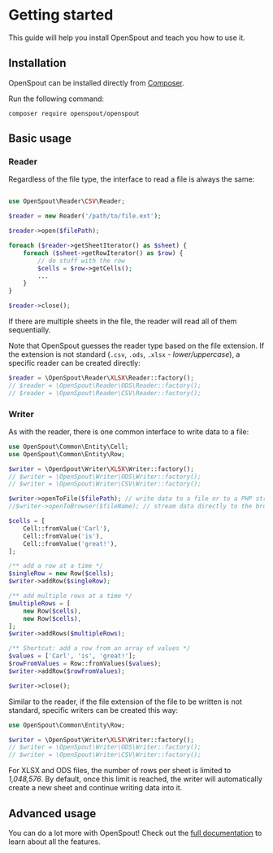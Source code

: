 # Getting started

This guide will help you install OpenSpout and teach you how to use it.

## Installation

OpenSpout can be installed directly from [Composer](https://getcomposer.org/).

Run the following command:
```shell
composer require openspout/openspout
```

## Basic usage

### Reader

Regardless of the file type, the interface to read a file is always the same:

```php

use OpenSpout\Reader\CSV\Reader;

$reader = new Reader('/path/to/file.ext');

$reader->open($filePath);

foreach ($reader->getSheetIterator() as $sheet) {
    foreach ($sheet->getRowIterator() as $row) {
        // do stuff with the row
        $cells = $row->getCells();
        ...
    }
}

$reader->close();
```

If there are multiple sheets in the file, the reader will read all of them sequentially.


Note that OpenSpout guesses the reader type based on the file extension. If the extension is not standard (`.csv`, `.ods`, `.xlsx` _- lower/uppercase_), a specific reader can be created directly:

```php
$reader = \OpenSpout\Reader\XLSX\Reader::factory();
// $reader = \OpenSpout\Reader\ODS\Reader::factory();
// $reader = \OpenSpout\Reader\CSV\Reader::factory();
```

### Writer

As with the reader, there is one common interface to write data to a file:

```php
use OpenSpout\Common\Entity\Cell;
use OpenSpout\Common\Entity\Row;

$writer = \OpenSpout\Writer\XLSX\Writer::factory();
// $writer = \OpenSpout\Writer\ODS\Writer::factory();
// $writer = \OpenSpout\Writer\CSV\Writer::factory();

$writer->openToFile($filePath); // write data to a file or to a PHP stream
//$writer->openToBrowser($fileName); // stream data directly to the browser

$cells = [
    Cell::fromValue('Carl'),
    Cell::fromValue('is'),
    Cell::fromValue('great!'),
];

/** add a row at a time */
$singleRow = new Row($cells);
$writer->addRow($singleRow);

/** add multiple rows at a time */
$multipleRows = [
    new Row($cells),
    new Row($cells),
];
$writer->addRows($multipleRows); 

/** Shortcut: add a row from an array of values */
$values = ['Carl', 'is', 'great!'];
$rowFromValues = Row::fromValues($values);
$writer->addRow($rowFromValues);

$writer->close();
```

Similar to the reader, if the file extension of the file to be written is not standard, specific writers can be created this way:

```php
use OpenSpout\Common\Entity\Row;

$writer = \OpenSpout\Writer\XLSX\Writer::factory();
// $writer = \OpenSpout\Writer\ODS\Writer::factory();
// $writer = \OpenSpout\Writer\CSV\Writer::factory();
```

For XLSX and ODS files, the number of rows per sheet is limited to *1,048,576*. By default, once this limit is reached, the writer will automatically create a new sheet and continue writing data into it.


## Advanced usage

You can do a lot more with OpenSpout! Check out the [full documentation](./documentation.md) to learn about all the features.

